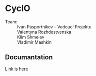 # CyclO

<div>
<dl>
<dt>Team:</dt>
<dd>Ivan Pasportnikov - Vedoucí Projektu</dd>
<dd>Valentyna Rozhdestvenska</dd>
<dd>Klim Shmelev</dd>
<dd>Vladimir Mashkin</dd>
</dl>
</div>


## Documantation

[Link is here](https://docs.google.com/document/d/1mb7Pm2Jiu1zmfUpbrD8YbjrDyBaJ5JkFVmAfJ4jR54Y/edit)
